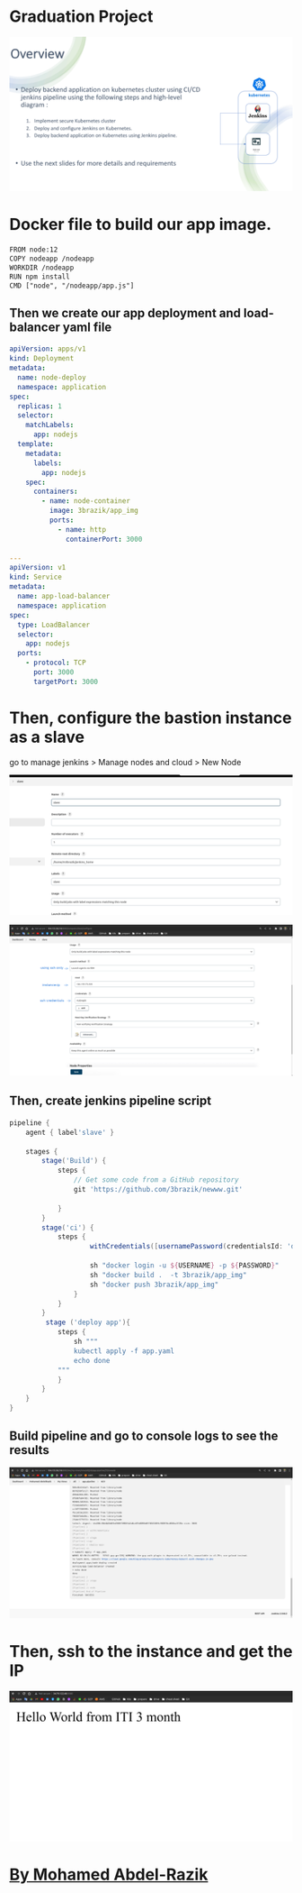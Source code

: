 # Graduation Project

![Untitled](Graduation%20Project%20d2f3965c56884900ba9fdfc0b26b4a47/Untitled.png)

# Docker file to build our app image.

```docker
FROM node:12
COPY nodeapp /nodeapp
WORKDIR /nodeapp
RUN npm install
CMD ["node", "/nodeapp/app.js"]
```

## Then we create our app deployment and load-balancer yaml file

```yaml
apiVersion: apps/v1
kind: Deployment
metadata:
  name: node-deploy
  namespace: application
spec:
  replicas: 1
  selector:
    matchLabels:
      app: nodejs
  template:
    metadata:
      labels:
        app: nodejs
    spec:
      containers:
        - name: node-container
          image: 3brazik/app_img
          ports:
            - name: http
              containerPort: 3000

---
apiVersion: v1
kind: Service
metadata:
  name: app-load-balancer
  namespace: application
spec:
  type: LoadBalancer
  selector:
    app: nodejs
  ports:
    - protocol: TCP
      port: 3000
      targetPort: 3000
```

# Then, configure the bastion instance as a slave

go to manage jenkins > Manage nodes and cloud > New Node

![Untitled](Graduation%20Project%20d2f3965c56884900ba9fdfc0b26b4a47/Untitled%201.png)

![Untitled](Graduation%20Project%20d2f3965c56884900ba9fdfc0b26b4a47/Untitled%202.png)

## Then, create jenkins pipeline script

```groovy
pipeline {
    agent { label'slave' }

    stages {
        stage('Build') {
            steps {
                // Get some code from a GitHub repository
                git 'https://github.com/3brazik/newww.git'

            }
        }
        stage('ci') {
            steps {
                    withCredentials([usernamePassword(credentialsId: 'dockerhub', usernameVariable: 'USERNAME', passwordVariable: 'PASSWORD')]){

                    sh "docker login -u ${USERNAME} -p ${PASSWORD}"
                    sh "docker build .  -t 3brazik/app_img"
                    sh "docker push 3brazik/app_img"
                }
            }    
        }
         stage ('deploy app'){
            steps {
                sh """
                kubectl apply -f app.yaml
                echo done
            """
            }       
        }
    }
}
```

## Build pipeline and go to console logs to see the results

![Untitled](Graduation%20Project%20d2f3965c56884900ba9fdfc0b26b4a47/Untitled%203.png)

# Then, ssh to the instance and get the IP

![Untitled](Graduation%20Project%20d2f3965c56884900ba9fdfc0b26b4a47/Untitled%204.png)

# [By Mohamed Abdel-Razik](https://www.linkedin.com/in/mohamed-abdelrazik-devops/)